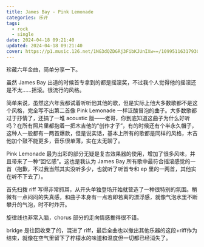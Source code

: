 ```yaml
---
title: James Bay - Pink Lemonade
categories: 乐评
tags:
  - rock
  - single
date: 2024-04-18 09:21:40
updated: 2024-04-18 09:21:40
cover: https://p1.music.126.net/1NG3dQZDGRj3FibKJUnIXw==/109951163179307003.jpg?param=177y177
---
```

珍藏六年金曲，简单分享一下。

虽然 James Bay 出道的时候首专拿到的都是摇滚奖，不过我个人觉得他的摇滚还是不太……摇滚。很流行的风格。

简单来说，虽然这六年我都试着听听他其他的歌，但是实际上他大多数歌都不是这个风格，完全写不出第二首像 Pink Lemonade 一样泛酸冒泡的曲子。大多数歌都过于抒情了，还搞了一堆 acoustic 版——老哥，你到底知道这曲子为什么好听吗？在所有照片里都抱着一把木吉他的“创作才子”，有的时候还有个半永久帽子，这种人一般都有一两首爆款，但是说实话，基本上所有的歌都是同样的风格，木吉他加个鼓不能更多，音乐很单薄，实在太无聊了。

Pink Lemonade 最为出彩的部分无疑是复古效果器的使用，增加了很多风味，并且带来了一种“回忆感”。这也是我认为 James Bay 所有歌中最符合摇滚感觉的一首（抱歉，不过我当然其实没听多少，也就听了听首专和 ep 里的一两首，其他实在听不下去了）。

首先扫拨 riff 写得非常抓耳，从开头单独登场开始就营造了一种很特别的氛围。稍微有一点闷闷的失真感，和曲子本身有一点若即若离的漂浮感，就像气泡水里不断攀升的气泡，时不时炸开。



旋律线也非常入脑，chorus 部分的走向情感推得很不错。

bridge 是往回收束了的，混进了 riff，最后全曲也以撤出其他乐器的这段+riff作为结束，就像在空气里留下了柠檬水的味道和温度但一切都已经消失了。